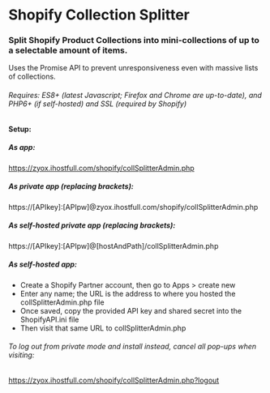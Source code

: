 # Shopify Collection Splitter
### Split Shopify Product Collections into mini-collections of up to a selectable amount of items.
Uses the Promise API to prevent unresponsiveness even with massive lists of collections.
###### Requires: ES8+ (latest Javascript; Firefox and Chrome are up-to-date), and PHP6+ (if self-hosted) and SSL (required by Shopify)

#### Setup:

##### As app:
https://zyox.ihostfull.com/shopify/collSplitterAdmin.php

##### As private app (replacing brackets):
https://[APIkey]:[APIpw]@zyox.ihostfull.com/shopify/collSplitterAdmin.php

##### As self-hosted private app (replacing brackets):
https://[APIkey]:[APIpw]@[hostAndPath]/collSplitterAdmin.php

##### As self-hosted app:
- Create a Shopify Partner account, then go to Apps > create new
- Enter any name; the URL is the address to where you hosted the collSplitterAdmin.php file
- Once saved, copy the provided API key and shared secret into the ShopifyAPI.ini file
- Then visit that same URL to collSplitterAdmin.php

###### To log out from private mode and install instead, cancel all pop-ups when visiting:
https://zyox.ihostfull.com/shopify/collSplitterAdmin.php?logout
